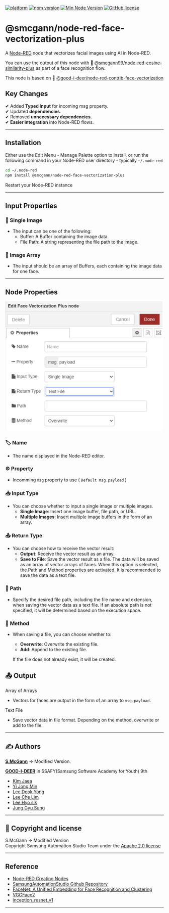 [![platform](https://img.shields.io/badge/platform-Node--RED-red)](https://nodered.org)
[![npm version](https://img.shields.io/npm/v/@smcgann/node-red-face-vectorization-plus.svg)](https://www.npmjs.com/package/@smcgann/node-red-face-vectorization-plus)
[![Min Node Version](https://img.shields.io/node/v/@smcgann/node-red-face-vectorization-plus)](https://www.npmjs.com/package/@smcgann/node-red-annotate-image-plus)
[![GitHub license](https://img.shields.io/github/license/smcgann99/node-red-face-vectorization-plus)](https://github.com/smcgann99/node-red-face-vectorization-plus/blob/main/LICENSE)

# @smcgann/node-red-face-vectorization-plus

A <a href="http://nodered.org" target="_blank">Node-RED</a> node that vectorizes facial images using AI in Node-RED.

You can use the output of this node with 🔗 [@smcgann99/node-red-cosine-similarity-plus](https://www.npmjs.com/package/@smcgann/node-red-cosine-similarity-plus) 
 as part of a face recognition flow. 

This node is based on 🔗 [@good-i-deer/node-red-contrib-face-vectorization](https://www.npmjs.com/package/@good-i-deer/node-red-contrib-face-vectorization)

## **Key Changes**
 
✔ Added **Typed Input** for incoming msg property.   
✔ Updated **dependencies**.    
✔ Removed **unnecessary dependencies**.  
✔ **Easier integration** into Node-RED flows.

---
## **Installation**
Either use the Edit Menu - Manage Palette option to install, or run the following command in your Node-RED user directory - typically `~/.node-red`

``` bash
cd ~/.node-red
npm install @smcgann/node-red-face-vectorization-plus
```

Restart your Node-RED instance

---

## **Input Properties** 

### 👤 Single Image

- The input can be one of the following:
  - Buffer: A Buffer containing the image data.
  - File Path: A string representing the file path to the image.

### 👥 Image Array

 -  The input should be an array of Buffers, each containing the image data for one face.
---

## **Node Properties**  
<img width="500" alt="Properties" src="https://raw.githubusercontent.com/smcgann99/node-red-face-vectorization-plus/main/assets/config.png">

### 🏷️ **Name**  
- The name displayed in the Node-RED editor.  

### ⚙️ **Property**
- Incomming `msg` property to use ( `Default msg.payload` )

### 📥 **Input Type**

- You can choose whether to input a single image or multiple images.
  - **Single Image**: Insert one image buffer, file path, or URL.
  - **Multiple Images**: Insert multiple image buffers in the form of an array.

### 📤 **Return Type**

- You can choose how to receive the vector result:
  - **Output**: Receive the vector result as an array.
  - **Save to File**: Save the vector result as a file. The data will be saved as an array of vector arrays of faces. When this option is selected, the Path and Method properties are activated. It is recommended to save the data as a text file.

### 📂 **Path**

- Specify the desired file path, including the file name and extension, when saving the vector data as a text file. If an absolute path is not specified, it will be determined based on the execution space.

### 🔧 **Method**

- When saving a file, you can choose whether to:
  - **Overwrite**: Overwrite the existing file.
  - **Add**: Append to the existing file. 
  
  If the file does not already exist, it will be created.

## 📤 Output

Array of Arrays

- Vectors for faces are output in the form of an array to `msg.payload`.

Text File

- Save vector data in file format. Depending on the method, overwrite or add to the file.
<hr>



## ✍️ Authors
**[S.McGann](https://github.com/smcgann99)** → Modified Version.  

[**GOOD-I-DEER**](https://github.com/GOOD-I-DEER) in SSAFY(Samsung Software Academy for Youth) 9th

- [Kim Jaea](https://github.com/kimjaea)
- [Yi Jong Min](https://github.com/chickennight)
- [Lee Deok Yong](https://github.com/Gitgloo)
- [Lee Che Lim](https://github.com/leecr1215)
- [Lee Hyo sik](https://github.com/hy06ix)
- [Jung Gyu Sung](https://github.com/ramaking)
<hr>

## 📜 Copyright and license

S.McGann → Modified Version   
Copyright Samsung Automation Studio Team under the [Apache 2.0 license](https://www.apache.org/licenses/LICENSE-2.0)

<hr>

## Reference

- [Node-RED Creating Nodes](https://nodered.org/docs/creating-nodes/)
- [SamsungAutomationStudio Github Repository](https://github.com/Samsung/SamsungAutomationStudio)
- [FaceNet: A Unified Embedding for Face Recognition and Clustering](https://www.cv-foundation.org/openaccess/content_cvpr_2015/papers/Schroff_FaceNet_A_Unified_2015_CVPR_paper.pdf)
- [VGGFace2](https://paperswithcode.com/dataset/vggface2-1)
- [inception_resnet_v1](https://github.com/timesler/facenet-pytorch/blob/master/models/inception_resnet_v1.py)
<hr>

